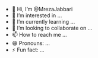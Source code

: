 - 👋 Hi, I’m @MrezaJabbari
- 👀 I’m interested in ...
- 🌱 I’m currently learning ...
- 💞️ I’m looking to collaborate on ...
- 📫 How to reach me ...
- 😄 Pronouns: ...
- ⚡ Fun fact: ...

<!---
MrezaJabbari/MrezaJabbari is a ✨ special ✨ repository because its `README.md` (this file) appears on your GitHub profile.
You can click the Preview link to take a look at your changes.
--->
